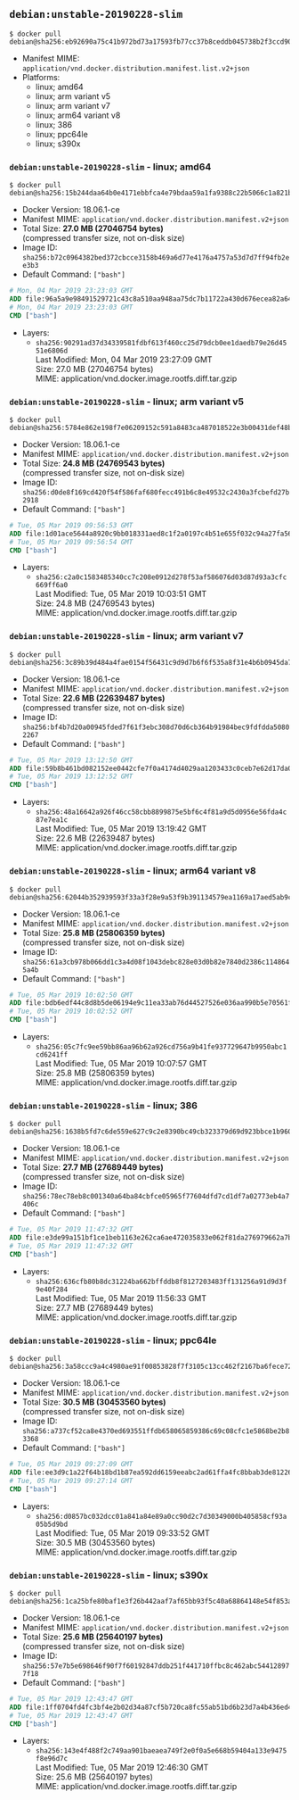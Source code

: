 ## `debian:unstable-20190228-slim`

```console
$ docker pull debian@sha256:eb92690a75c41b972bd73a17593fb77cc37b8ceddb045738b2f3ccd906030e49
```

-	Manifest MIME: `application/vnd.docker.distribution.manifest.list.v2+json`
-	Platforms:
	-	linux; amd64
	-	linux; arm variant v5
	-	linux; arm variant v7
	-	linux; arm64 variant v8
	-	linux; 386
	-	linux; ppc64le
	-	linux; s390x

### `debian:unstable-20190228-slim` - linux; amd64

```console
$ docker pull debian@sha256:15b244daa64b0e4171ebbfca4e79bdaa59a1fa9388c22b5066c1a821b7b1c84f
```

-	Docker Version: 18.06.1-ce
-	Manifest MIME: `application/vnd.docker.distribution.manifest.v2+json`
-	Total Size: **27.0 MB (27046754 bytes)**  
	(compressed transfer size, not on-disk size)
-	Image ID: `sha256:b72c0964382bed372cbcce3158b469a6d77e4176a4757a53d7d7ff94fb2ee3b3`
-	Default Command: `["bash"]`

```dockerfile
# Mon, 04 Mar 2019 23:23:03 GMT
ADD file:96a5a9e98491529721c43c8a510aa948aa75dc7b11722a430d676ecea82a6414 in / 
# Mon, 04 Mar 2019 23:23:03 GMT
CMD ["bash"]
```

-	Layers:
	-	`sha256:90291ad37d34339581fdbf613f460cc25d79dcb0ee1daedb79e26d4551e6806d`  
		Last Modified: Mon, 04 Mar 2019 23:27:09 GMT  
		Size: 27.0 MB (27046754 bytes)  
		MIME: application/vnd.docker.image.rootfs.diff.tar.gzip

### `debian:unstable-20190228-slim` - linux; arm variant v5

```console
$ docker pull debian@sha256:5784e862e198f7e06209152c591a8483ca487018522e3b00431def48b13da9e7
```

-	Docker Version: 18.06.1-ce
-	Manifest MIME: `application/vnd.docker.distribution.manifest.v2+json`
-	Total Size: **24.8 MB (24769543 bytes)**  
	(compressed transfer size, not on-disk size)
-	Image ID: `sha256:d0de8f169cd420f54f586faf680fecc491b6c8e49532c2430a3fcbefd27b2918`
-	Default Command: `["bash"]`

```dockerfile
# Tue, 05 Mar 2019 09:56:53 GMT
ADD file:1d01ace5644a8920c9bb018331aed8c1f2a0197c4b51e655f032c94a27fa56df in / 
# Tue, 05 Mar 2019 09:56:54 GMT
CMD ["bash"]
```

-	Layers:
	-	`sha256:c2a0c1583485340cc7c208e0912d278f53af586076d03d87d93a3cfc669ff6a0`  
		Last Modified: Tue, 05 Mar 2019 10:03:51 GMT  
		Size: 24.8 MB (24769543 bytes)  
		MIME: application/vnd.docker.image.rootfs.diff.tar.gzip

### `debian:unstable-20190228-slim` - linux; arm variant v7

```console
$ docker pull debian@sha256:3c89b39d484a4fae0154f56431c9d9d7b6f6f535a8f31e4b6b0945da709f3373
```

-	Docker Version: 18.06.1-ce
-	Manifest MIME: `application/vnd.docker.distribution.manifest.v2+json`
-	Total Size: **22.6 MB (22639487 bytes)**  
	(compressed transfer size, not on-disk size)
-	Image ID: `sha256:bf4b7d20a00945fded7f61f3ebc308d70d6cb364b91984bec9fdfdda50802267`
-	Default Command: `["bash"]`

```dockerfile
# Tue, 05 Mar 2019 13:12:50 GMT
ADD file:59b8b461bd082152ee0442cfe7f0a4174d4029aa1203433c0ceb7e62d17da0df in / 
# Tue, 05 Mar 2019 13:12:52 GMT
CMD ["bash"]
```

-	Layers:
	-	`sha256:48a16642a926f46cc58cbb8899875e5bf6c4f81a9d5d0956e56fda4c87e7ea1c`  
		Last Modified: Tue, 05 Mar 2019 13:19:42 GMT  
		Size: 22.6 MB (22639487 bytes)  
		MIME: application/vnd.docker.image.rootfs.diff.tar.gzip

### `debian:unstable-20190228-slim` - linux; arm64 variant v8

```console
$ docker pull debian@sha256:62044b352939593f33a3f28e9a53f9b391134579ea1169a17aed5ab9c1ad1039
```

-	Docker Version: 18.06.1-ce
-	Manifest MIME: `application/vnd.docker.distribution.manifest.v2+json`
-	Total Size: **25.8 MB (25806359 bytes)**  
	(compressed transfer size, not on-disk size)
-	Image ID: `sha256:61a3cb978b066dd1c3a4d08f1043debc828e03d0b82e7840d2386c1148645a4b`
-	Default Command: `["bash"]`

```dockerfile
# Tue, 05 Mar 2019 10:02:50 GMT
ADD file:bdb6edf44c8d8b5de06194e9c11ea33ab76d44527526e036aa990b5e70561f0d in / 
# Tue, 05 Mar 2019 10:02:52 GMT
CMD ["bash"]
```

-	Layers:
	-	`sha256:05c7fc9ee59bb86aa96b62a926cd756a9b41fe937729647b9950abc1cd6241ff`  
		Last Modified: Tue, 05 Mar 2019 10:07:57 GMT  
		Size: 25.8 MB (25806359 bytes)  
		MIME: application/vnd.docker.image.rootfs.diff.tar.gzip

### `debian:unstable-20190228-slim` - linux; 386

```console
$ docker pull debian@sha256:1638b5fd7c6de559e627c9c2e8390bc49cb323379d69d923bbce1b960dbee3bf
```

-	Docker Version: 18.06.1-ce
-	Manifest MIME: `application/vnd.docker.distribution.manifest.v2+json`
-	Total Size: **27.7 MB (27689449 bytes)**  
	(compressed transfer size, not on-disk size)
-	Image ID: `sha256:78ec78eb8c001340a64ba84cbfce05965f77604dfd7cd1df7a02773eb4a7406c`
-	Default Command: `["bash"]`

```dockerfile
# Tue, 05 Mar 2019 11:47:32 GMT
ADD file:e3de99a151bf1ce1beb1163e262ca6ae472035833e062f81da276979662a7bae in / 
# Tue, 05 Mar 2019 11:47:32 GMT
CMD ["bash"]
```

-	Layers:
	-	`sha256:636cfb80b8dc31224ba662bffddb8f8127203483ff131256a91d9d3f9e40f284`  
		Last Modified: Tue, 05 Mar 2019 11:56:33 GMT  
		Size: 27.7 MB (27689449 bytes)  
		MIME: application/vnd.docker.image.rootfs.diff.tar.gzip

### `debian:unstable-20190228-slim` - linux; ppc64le

```console
$ docker pull debian@sha256:3a58ccc9a4c4980ae91f00853828f7f3105c13cc462f2167ba6fece72efe0681
```

-	Docker Version: 18.06.1-ce
-	Manifest MIME: `application/vnd.docker.distribution.manifest.v2+json`
-	Total Size: **30.5 MB (30453560 bytes)**  
	(compressed transfer size, not on-disk size)
-	Image ID: `sha256:a737cf52ca8e4370ed693551ffdb658065859386c69c08cfc1e5868be2b83368`
-	Default Command: `["bash"]`

```dockerfile
# Tue, 05 Mar 2019 09:27:09 GMT
ADD file:ee3d9c1a22f64b18bd1b87ea592dd6159eeabc2ad61ffa4fc8bbab3de81226fa in / 
# Tue, 05 Mar 2019 09:27:14 GMT
CMD ["bash"]
```

-	Layers:
	-	`sha256:d0857bc032dcc01a841a84e89a0cc90d2c7d30349000b405858cf93a05b5d9bd`  
		Last Modified: Tue, 05 Mar 2019 09:33:52 GMT  
		Size: 30.5 MB (30453560 bytes)  
		MIME: application/vnd.docker.image.rootfs.diff.tar.gzip

### `debian:unstable-20190228-slim` - linux; s390x

```console
$ docker pull debian@sha256:1ca25bfe80baf1e3f26b442aaf7af65bb93f5c40a68864148e54f853a0cb5f2a
```

-	Docker Version: 18.06.1-ce
-	Manifest MIME: `application/vnd.docker.distribution.manifest.v2+json`
-	Total Size: **25.6 MB (25640197 bytes)**  
	(compressed transfer size, not on-disk size)
-	Image ID: `sha256:57e7b5e698646f90f7f60192847ddb251f441710ffbc8c462abc544128977f18`
-	Default Command: `["bash"]`

```dockerfile
# Tue, 05 Mar 2019 12:43:47 GMT
ADD file:1ff0704fd4fc3bf4e2b02d34a87cf5b720ca8fc55ab51bd6b23d7a4b436ed4f0 in / 
# Tue, 05 Mar 2019 12:43:47 GMT
CMD ["bash"]
```

-	Layers:
	-	`sha256:143e4f488f2c749aa901baeaea749f2e0f0a5e668b59404a133e9475f8e96d7c`  
		Last Modified: Tue, 05 Mar 2019 12:46:30 GMT  
		Size: 25.6 MB (25640197 bytes)  
		MIME: application/vnd.docker.image.rootfs.diff.tar.gzip
